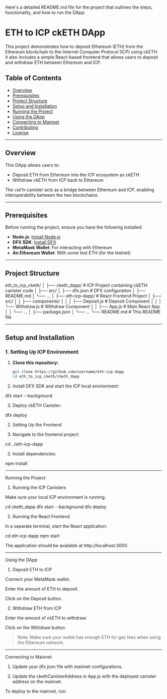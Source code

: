 Here's a detailed README.md file for the project that outlines the steps, functionality, and how to run the DApp:

# ETH to ICP ckETH DApp

This project demonstrates how to deposit Ethereum (ETH) from the Ethereum blockchain to the Internet Computer Protocol (ICP) using ckETH. It also includes a simple React-based frontend that allows users to deposit and withdraw ETH between Ethereum and ICP.

## **Table of Contents**

- [Overview](#overview)
- [Prerequisites](#prerequisites)
- [Project Structure](#project-structure)
- [Setup and Installation](#setup-and-installation)
- [Running the Project](#running-the-project)
- [Using the DApp](#using-the-dapp)
- [Connecting to Mainnet](#connecting-to-mainnet)
- [Contributing](#contributing)
- [License](#license)

---

## **Overview**

This DApp allows users to:

- Deposit ETH from Ethereum into the ICP ecosystem as ckETH
- Withdraw ckETH from ICP back to Ethereum

The `ckETH` canister acts as a bridge between Ethereum and ICP, enabling interoperability between the two blockchains.

---

## **Prerequisites**

Before running the project, ensure you have the following installed:

- **Node.js**: [Install Node.js](https://nodejs.org/)
- **DFX SDK**: [Install DFX](https://internetcomputer.org/docs/current/developer-docs/quickstart/local-quickstart)
- **MetaMask Wallet**: For interacting with Ethereum
- **An Ethereum Wallet**: With some test ETH (for the testnet)

---

## **Project Structure**

eth_to_icp_cketh/ │ ├── cketh_dapp/                # ICP Project containing ckETH canister code │   ├── src/ │   ├── dfx.json               # DFX configuration │   ├── README.md │   └── ... │ ├── eth-icp-dapp/              # React Frontend Project │   ├── src/ │   │   ├── components/ │   │   │   ├── Deposit.js     # Deposit Component │   │   │   └── Withdraw.js    # Withdraw Component │   │   ├── App.js             # Main React App │   │   └── ... │   ├── package.json │   └── ... └── README.md                  # This README file

---

## **Setup and Installation**

### **1. Setting Up ICP Environment**

1. **Clone this repository:**
   ```bash
   git clone https://github.com/username/eth-icp-dapp
   cd eth_to_icp_cketh/cketh_dapp

2. Install DFX SDK and start the ICP local environment:

dfx start --background


3. Deploy ckETH Canister:

dfx deploy



2. Setting Up the Frontend

1. Navigate to the frontend project:

cd ../eth-icp-dapp


2. Install dependencies:

npm install




---

Running the Project

1. Running the ICP Canisters

Make sure your local ICP environment is running:

cd cketh_dapp
dfx start --background
dfx deploy

2. Running the React Frontend

In a separate terminal, start the React application:

cd eth-icp-dapp
npm start

The application should be available at http://localhost:3000.


---

Using the DApp

1. Deposit ETH to ICP

Connect your MetaMask wallet.

Enter the amount of ETH to deposit.

Click on the Deposit button.


2. Withdraw ETH from ICP

Enter the amount of ckETH to withdraw.

Click on the Withdraw button.


> Note: Make sure your wallet has enough ETH for gas fees when using the Ethereum network.




---

Connecting to Mainnet

1. Update your dfx.json file with mainnet configurations.


2. Update the ckethCanisterAddress in App.js with the deployed canister address on the mainnet.



To deploy to the mainnet, run:


